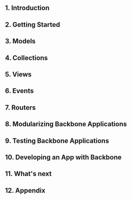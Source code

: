 
## 1. Introduction
## 2. Getting Started
## 3. Models
## 4. Collections
## 5. Views
## 6. Events
## 7. Routers
## 8. Modularizing Backbone Applications
## 9. Testing Backbone Applications
## 10. Developing an App with Backbone
## 11. What's next
## 12. Appendix
